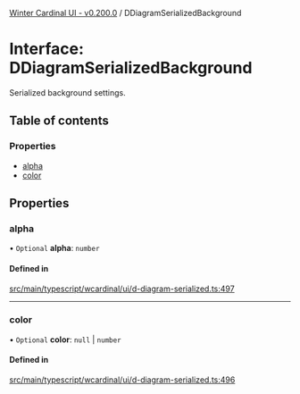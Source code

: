 [Winter Cardinal UI - v0.200.0](../index.md) / DDiagramSerializedBackground

# Interface: DDiagramSerializedBackground

Serialized background settings.

## Table of contents

### Properties

- [alpha](DDiagramSerializedBackground.md#alpha)
- [color](DDiagramSerializedBackground.md#color)

## Properties

### alpha

• `Optional` **alpha**: `number`

#### Defined in

[src/main/typescript/wcardinal/ui/d-diagram-serialized.ts:497](https://github.com/winter-cardinal/winter-cardinal-ui/blob/v0.200.0/src/main/typescript/wcardinal/ui/d-diagram-serialized.ts#L497)

___

### color

• `Optional` **color**: ``null`` \| `number`

#### Defined in

[src/main/typescript/wcardinal/ui/d-diagram-serialized.ts:496](https://github.com/winter-cardinal/winter-cardinal-ui/blob/v0.200.0/src/main/typescript/wcardinal/ui/d-diagram-serialized.ts#L496)
